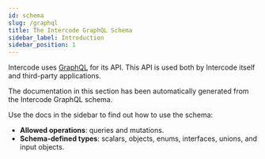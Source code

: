 ```yaml
---
id: schema
slug: /graphql
title: The Intercode GraphQL Schema
sidebar_label: Introduction
sidebar_position: 1
---
```


Intercode uses [GraphQL](https://graphql.org) for its API. This API is used both by Intercode
itself and third-party applications.

The documentation in this section has been automatically generated from the Intercode GraphQL schema.

Use the docs in the sidebar to find out how to use the schema:

- **Allowed operations**: queries and mutations.
- **Schema-defined types**: scalars, objects, enums, interfaces, unions, and input objects.
